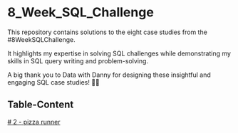 # 8_Week_SQL_Challenge
This repository contains solutions to the eight case studies from the #8WeekSQLChallenge.

It highlights my expertise in solving SQL challenges while demonstrating my skills in SQL query writing and problem-solving.

A big thank you to Data with Danny for designing these insightful and engaging SQL case studies! 👋🏻

## Table-Content
[# 2 - pizza runner](https://github.com/Ramadhanipras11/8_Week_SQL_Challenge/tree/main/Pizza_runner)
